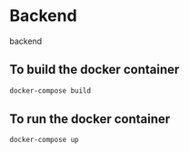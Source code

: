 # Backend

backend

## To build the docker container

```bash
docker-compose build
```

## To run the docker container

```bash
docker-compose up
```
